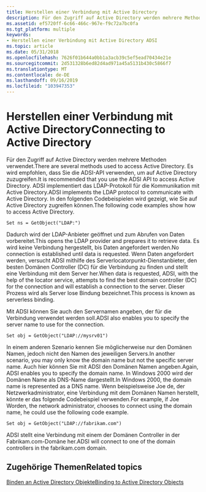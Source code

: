 ```yaml
---
title: Herstellen einer Verbindung mit Active Directory
description: Für den Zugriff auf Active Directory werden mehrere Methoden verwendet.
ms.assetid: ef5720ff-6c66-466c-967e-f9c72a7bc0fa
ms.tgt_platform: multiple
keywords:
- Herstellen einer Verbindung mit Active Directory ADSI
ms.topic: article
ms.date: 05/31/2018
ms.openlocfilehash: 7626f01b644a0bb1a3acb39c5ef5ead70434e21e
ms.sourcegitcommit: 2d531328b6ed82d4ad971a45a5131b430c5866f7
ms.translationtype: MT
ms.contentlocale: de-DE
ms.lasthandoff: 09/16/2019
ms.locfileid: "103947353"
---
```

# <a name="connecting-to-active-directory"></a><span data-ttu-id="b1162-104">Herstellen einer Verbindung mit Active Directory</span><span class="sxs-lookup"><span data-stu-id="b1162-104">Connecting to Active Directory</span></span>

<span data-ttu-id="b1162-105">Für den Zugriff auf Active Directory werden mehrere Methoden verwendet.</span><span class="sxs-lookup"><span data-stu-id="b1162-105">There are several methods used to access Active Directory.</span></span> <span data-ttu-id="b1162-106">Es wird empfohlen, dass Sie die ADSI-API verwenden, um auf Active Directory zuzugreifen.</span><span class="sxs-lookup"><span data-stu-id="b1162-106">It is recommended that you use the ADSI API to access Active Directory.</span></span> <span data-ttu-id="b1162-107">ADSI implementiert das LDAP-Protokoll für die Kommunikation mit Active Directory.</span><span class="sxs-lookup"><span data-stu-id="b1162-107">ADSI implements the LDAP protocol to communicate with Active Directory.</span></span> <span data-ttu-id="b1162-108">In den folgenden Codebeispielen wird gezeigt, wie Sie auf Active Directory zugreifen können.</span><span class="sxs-lookup"><span data-stu-id="b1162-108">The following code examples show how to access Active Directory.</span></span>


```VB
Set ns = GetObject("LDAP:")
```



<span data-ttu-id="b1162-109">Dadurch wird der LDAP-Anbieter geöffnet und zum Abrufen von Daten vorbereitet.</span><span class="sxs-lookup"><span data-stu-id="b1162-109">This opens the LDAP provider and prepares it to retrieve data.</span></span> <span data-ttu-id="b1162-110">Es wird keine Verbindung hergestellt, bis Daten angefordert werden.</span><span class="sxs-lookup"><span data-stu-id="b1162-110">No connection is established until data is requested.</span></span> <span data-ttu-id="b1162-111">Wenn Daten angefordert werden, versucht ADSI mithilfe des Serverlocatorpunkt-Dienstanbieter, den besten Domänen Controller (DC) für die Verbindung zu finden und stellt eine Verbindung mit dem Server her.</span><span class="sxs-lookup"><span data-stu-id="b1162-111">When data is requested, ADSI, with the help of the locator service, attempts to find the best domain controller (DC) for the connection and will establish a connection to the server.</span></span> <span data-ttu-id="b1162-112">Dieser Prozess wird als Server lose Bindung bezeichnet.</span><span class="sxs-lookup"><span data-stu-id="b1162-112">This process is known as serverless binding.</span></span>

<span data-ttu-id="b1162-113">Mit ADSI können Sie auch den Servernamen angeben, der für die Verbindung verwendet werden soll.</span><span class="sxs-lookup"><span data-stu-id="b1162-113">ADSI also enables you to specify the server name to use for the connection.</span></span>


```VB
Set obj = GetObject("LDAP://mysrv01")
```



<span data-ttu-id="b1162-114">In einem anderen Szenario kennen Sie möglicherweise nur den Domänen Namen, jedoch nicht den Namen des jeweiligen Servers.</span><span class="sxs-lookup"><span data-stu-id="b1162-114">In another scenario, you may only know the domain name but not the specific server name.</span></span> <span data-ttu-id="b1162-115">Auch hier können Sie mit ADSI den Domänen Namen angeben.</span><span class="sxs-lookup"><span data-stu-id="b1162-115">Again, ADSI enables you to specify the domain name.</span></span> <span data-ttu-id="b1162-116">In Windows 2000 wird der Domänen Name als DNS-Name dargestellt.</span><span class="sxs-lookup"><span data-stu-id="b1162-116">In Windows 2000, the domain name is represented as a DNS name.</span></span> <span data-ttu-id="b1162-117">Wenn beispielsweise Joe de, der Netzwerkadministrator, eine Verbindung mit dem Domänen Namen herstellt, könnte er das folgende Codebeispiel verwenden.</span><span class="sxs-lookup"><span data-stu-id="b1162-117">For example, if Joe Worden, the network administrator, chooses to connect using the domain name, he could use the following code example.</span></span>


```VB
Set obj = GetObject("LDAP://fabrikam.com")
```



<span data-ttu-id="b1162-118">ADSI stellt eine Verbindung mit einem der Domänen Controller in der Fabrikam.com-Domäne her.</span><span class="sxs-lookup"><span data-stu-id="b1162-118">ADSI will connect to one of the domain controllers in the fabrikam.com domain.</span></span>

## <a name="related-topics"></a><span data-ttu-id="b1162-119">Zugehörige Themen</span><span class="sxs-lookup"><span data-stu-id="b1162-119">Related topics</span></span>

<dl> <dt>

[<span data-ttu-id="b1162-120">Binden an Active Directory Objekte</span><span class="sxs-lookup"><span data-stu-id="b1162-120">Binding to Active Directory Objects</span></span>](binding-to-active-directory-objects.md)
</dt> </dl>

 

 




